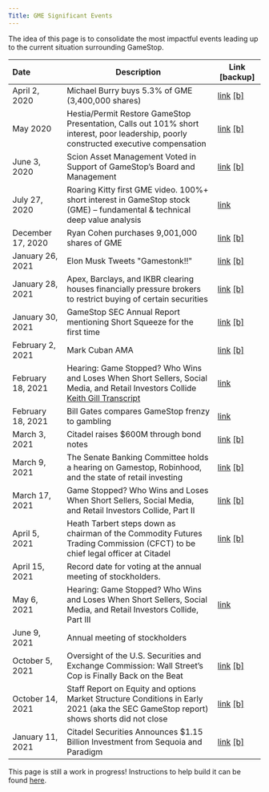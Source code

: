 ```yaml
---
Title: GME Significant Events
---
```



The idea of this page is to consolidate the most impactful events leading up to the current situation surrounding GameStop.



| Date | Description | Link [backup]
:---|---|---
| April 2, 2020 | Michael Burry buys 5.3% of GME (3,400,000 shares) | [link](https://www.sec.gov/Archives/edgar/data/1326380/000090514820000491/efc20-335_sc13d.htm) [[b]](https://archive.ph/2sJQb)
| May 2020 | Hestia/Permit Restore GameStop Presentation, Calls out 101% short interest, poor leadership, poorly constructed executive compensation | [link](https://www.sec.gov/Archives/edgar/data/1326380/000092189520001510/ex1todfan14a12166002_051920.pdf) [[b]](https://web.archive.org/web/20210122185425/https://www.sec.gov/Archives/edgar/data/1326380/000092189520001510/ex1todfan14a12166002_051920.pdf)
| June 3, 2020 | Scion Asset Management Voted in Support of GameStop’s Board and Management | [link](https://www.businesswire.com/ne9ws/home/20200603005929/en/Scion-Asset-Management-Voted-Support-GameStop%E2%80%99s-Board) [[b]](https://archive.ph/qfpeT)
| July 27, 2020 | Roaring Kitty first GME video. 100%+ short interest in GameStop stock (GME) – fundamental & technical deep value analysis | [link](https://www.youtube.com/watch?v=GZTr1-Gp74U)
| December 17, 2020 | Ryan Cohen purchases 9,001,000 shares of GME | [link](https://www.sec.gov/Archives/edgar/data/1326380/000119380520001571/e620151_sc13da-gamestop.htm) [[b]](https://archive.ph/72tNL)
| January 26, 2021 | Elon Musk Tweets "Gamestonk!!" | [link](https://twitter.com/elonmusk/status/1354174279894642703) [[b]](https://archive.ph/s9fQd)
| January 28, 2021 | Apex, Barclays, and IKBR clearing houses financially pressure brokers to restrict buying of certain securities | [link](https://www.reddit.com/r/stocks/comments/l8rhr3/weekend_gme_thread_homework_for_all_lets_stop/) [[b]](https://archive.ph/Ztpvi)
| January 30, 2021 | GameStop SEC Annual Report mentioning Short Squeeze for the first time | [link](https://www.sec.gov/Archives/edgar/data/0001326380/000132638021000032/gme-20210130.htm#i3ad65c8584a445ee94e4314f67ce616c_16) [[b]](https://archive.ph/F7f8S)
| February 2, 2021 | Mark Cuban AMA | [link](https://www.reddit.com/r/wallstreetbets/comments/lawubt/hey_everyone_its_mark_cuban_jumping_on_to_do_an/) [[b]](https://archive.ph/KNY0F)
| February 18, 2021 | Hearing: Game Stopped? Who Wins and Loses When Short Sellers, Social Media, and Retail Investors Collide [Keith Gill Transcript](https://docs.house.gov/meetings/BA/BA00/20210218/111207/HHRG-117-BA00-Wstate-GillK-20210218.pdf) | [link](https://youtu.be/RfEuNHVPc_k)
| February 18, 2021 | Bill Gates compares GameStop frenzy to gambling | [link](https://www.youtube.com/watch?v=PVBdyYynDNE)
| March 3, 2021 | Citadel raises $600M through bond notes | [link](https://www.spglobal.com/marketintelligence/en/news-insights/latest-news-headlines/hg-bonds-citadel-finance-places-600m-of-notes-in-bond-market-debut-terms-62989441) [[b]](https://archive.ph/M2jGR)
| March 9, 2021 | The Senate Banking Committee holds a hearing on Gamestop, Robinhood, and the state of retail investing | [link](https://www.youtube.com/watch?v=fYxKSMlzMlw) [[b]](https://web.archive.org/web/20220106031624/https://www.youtube.com/watch?v=fYxKSMlzMlw)
| March 17, 2021 | Game Stopped? Who Wins and Loses When Short Sellers, Social Media, and Retail Investors Collide, Part II | [link](https://www.youtube.com/watch?v=imRzHXRq80I) [[b]](https://web.archive.org/web/20220106031752/https://www.youtube.com/watch?v=imRzHXRq80I)
| April 5, 2021 | Heath Tarbert steps down as chairman of the Commodity Futures Trading Commission (CFCT) to be chief legal officer at Citadel | [link](https://www.complianceweek.com/grc-appointments/ex-cftc-chair-heath-tarbert-joins-citadel-as-chief-legal-officer/30222.article) [[b]](https://archive.ph/TqJjm)
| April 15, 2021 | Record date for voting at the annual meeting of stockholders.
| May 6, 2021 | Hearing: Game Stopped? Who Wins and Loses When Short Sellers, Social Media, and Retail Investors Collide, Part III | [link](https://youtu.be/vX2X8xxHEns)
| June 9, 2021 | Annual meeting of stockholders
| October 5, 2021 | Oversight of the U.S. Securities and Exchange Commission: Wall Street’s Cop is Finally Back on the Beat | [link](https://youtu.be/9CL5WfevHjI) [[b]](https://web.archive.org/web/20211004083845/https://www.youtube.com/watch?v=9CL5WfevHjI)
| October 14, 2021 | Staff Report on Equity and options Market Structure Conditions in Early 2021 (aka the SEC GameStop report) shows shorts did not close | [link](https://www.sec.gov/files/staff-report-equity-options-market-struction-conditions-early-2021.pdf) [[b]](https://archive.ph/PyMfa)
| January 11, 2021 | Citadel Securities Announces $1.15 Billion Investment from Sequoia and Paradigm | [link](https://www.citadelsecurities.com/news/citadel-securities-announces-1-15-billion-investment-from-sequoia-and-paradigm/) [[b]](https://archive.ph/XpUIM)

This page is still a work in progress! Instructions to help build it can be found [here](/help_build_econiverse/).
